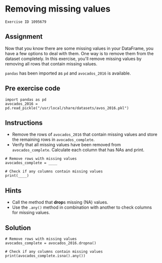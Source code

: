 
#  Removing missing values

```
Exercise ID 1095679
```

##  Assignment 

Now that you know there are some missing values in your DataFrame, you have a few options to deal with them. One way is to remove them from the dataset completely. In this exercise, you'll remove missing values by removing all rows that contain missing values.

`pandas` has been imported as `pd` and `avocados_2016` is available.

##  Pre exercise code 

```
import pandas as pd
avocados_2016 = pd.read_pickle("/usr/local/share/datasets/avos_2016.pkl")
```



##  Instructions 

- Remove the rows of `avocados_2016` that contain missing values and store the remaining rows in `avocados_complete`.
- Verify that all missing values have been removed from `avocados_complete`. Calculate each column that has NAs and print.



```
# Remove rows with missing values
avocados_complete = ____

# Check if any columns contain missing values
print(____)
```

##  Hints 

- Call the method that **drop**s missing (NA) values.
- Use the `.any()` method in combination with another to check columns for missing values.



##  Solution 

```
# Remove rows with missing values
avocados_complete = avocados_2016.dropna()

# Check if any columns contain missing values
print(avocados_complete.isna().any())
```



